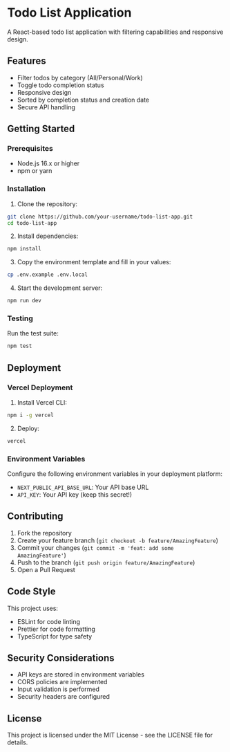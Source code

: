 # Todo List Application

A React-based todo list application with filtering capabilities and responsive design.

## Features

- Filter todos by category (All/Personal/Work)
- Toggle todo completion status
- Responsive design
- Sorted by completion status and creation date
- Secure API handling

## Getting Started

### Prerequisites

- Node.js 16.x or higher
- npm or yarn

### Installation

1. Clone the repository:

```bash
git clone https://github.com/your-username/todo-list-app.git
cd todo-list-app
```

2. Install dependencies:

```bash
npm install
```

3. Copy the environment template and fill in your values:

```bash
cp .env.example .env.local
```

4. Start the development server:

```bash
npm run dev
```

### Testing

Run the test suite:

```bash
npm test
```

## Deployment

### Vercel Deployment

1. Install Vercel CLI:

```bash
npm i -g vercel
```

2. Deploy:

```bash
vercel
```

### Environment Variables

Configure the following environment variables in your deployment platform:

- `NEXT_PUBLIC_API_BASE_URL`: Your API base URL
- `API_KEY`: Your API key (keep this secret!)

## Contributing

1. Fork the repository
2. Create your feature branch (`git checkout -b feature/AmazingFeature`)
3. Commit your changes (`git commit -m 'feat: add some AmazingFeature'`)
4. Push to the branch (`git push origin feature/AmazingFeature`)
5. Open a Pull Request

## Code Style

This project uses:

- ESLint for code linting
- Prettier for code formatting
- TypeScript for type safety

## Security Considerations

- API keys are stored in environment variables
- CORS policies are implemented
- Input validation is performed
- Security headers are configured

## License

This project is licensed under the MIT License - see the LICENSE file for details.
